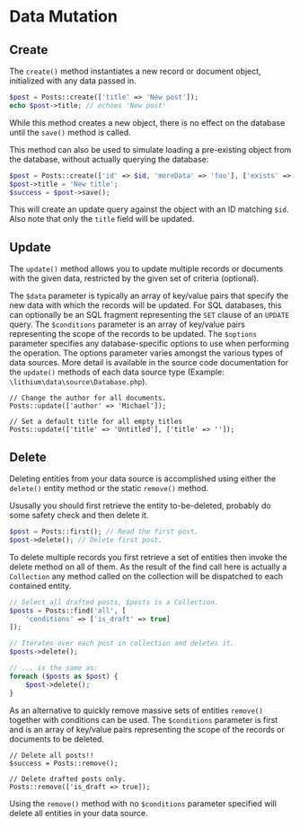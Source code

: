 # Data Mutation

## Create

The `create()` method instantiates a new record or document object, initialized with any data passed in.

```php
$post = Posts::create(['title' => 'New post']);
echo $post->title; // echoes 'New post'
```

<div class="note note-info">
	While this method creates a new object, there is no effect 
	on the database until the <code>save()</code> method is called.
</div>

This method can also be used to simulate loading a pre-existing object from the database, without actually querying the database:

```php
$post = Posts::create(['id' => $id, 'moreData' => 'foo'], ['exists' => true]);
$post->title = 'New title';
$success = $post->save();
```

This will create an update query against the object with an ID matching `$id`. Also note that only the `title` field will be updated.

## Update

The `update()` method allows you to update multiple records or documents with the given data, restricted by the given set of criteria (optional).

The `$data` parameter is typically an array of key/value pairs that specify the new data with which the records will be updated. For SQL databases, this can optionally be an SQL fragment representing the `SET` clause of an `UPDATE` query.  The `$conditions` parameter is an array of key/value pairs representing the scope of the records to be updated.  The `$options` parameter specifies any database-specific options to use when performing the operation. The options parameter varies amongst the various types of data sources.  More detail is available in the source code documentation for the `update()` methods of each data source type (Example: `\lithium\data\source\Database.php`).

```
// Change the author for all documents.
Posts::update(['author' => 'Michael']);

// Set a default title for all empty titles
Posts::update(['title' => 'Untitled'], ['title' => '']);
```

## Delete

Deleting entities from your data source is accomplished using either the `delete()` 
entity method or the static `remove()` method.

Ususally you should first retrieve the entity to-be-deleted, probably do some safety check
and then delete it.

```php
$post = Posts::first(); // Read the first post.
$post->delete(); // Delete first post.
```

To delete multiple records you first retrieve a set of entities
then invoke the delete method on all of them. As the result 
of the find call here is actually a `Collection` any method 
called on the collection will be dispatched to each contained entity.


```php
// Select all drafted posts, $posts is a Collection.
$posts = Posts::find('all', [
	'conditions' => ['is_draft' => true]			
]);

// Iterates over each post in collection and deletes it.
$posts->delete(); 

// ... is the same as: 
foreach ($posts as $post) {
	$post->delete();
}
```

As an alternative to quickly remove massive sets of entities `remove()` together with
conditions can be used. The `$conditions` parameter is first and is an array of key/value
pairs representing the scope of the records or documents to be deleted.

```
// Delete all posts!!
$success = Posts::remove();

// Delete drafted posts only.
Posts::remove(['is_draft => true]);
```

<div class="note note-caution">
	Using the <code>remove()</code> method with no <code>$conditions</code> 
	parameter specified will delete all entities in your data source.
</div>


